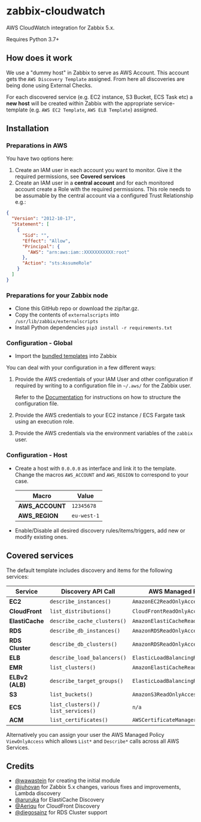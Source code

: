# zabbix-cloudwatch
AWS CloudWatch integration for Zabbix 5.x.

Requires Python 3.7+

## How does it work
We use a "dummy host" in Zabbix to serve as AWS Account. This account gets the `AWS Discovery Template` assigned. From here all discoveries are being done using External Checks.

For each discovered service (e.g. EC2 instance, S3 Bucket, ECS Task etc) a **new host** will be created within Zabbix with the appropriate service-template (e.g. `AWS EC2 Template`, `AWS ELB Template`) assigned.

## Installation
### Preparations in AWS
You have two options here:
1. Create an IAM user in each account you want to monitor. Give it the required permissions, see **Covered services**
2. Create an IAM user in a **central account** and for each monitored account create a Role with the required permissions. This role needs to be assumable by the central account via a configured Trust Relationship e.g.:
```json
{
  "Version": "2012-10-17",
  "Statement": [
    {
      "Sid": "",
      "Effect": "Allow",
      "Principal": {
        "AWS": "arn:aws:iam::XXXXXXXXXXX:root"
      },
      "Action": "sts:AssumeRole"
    }
  ]
}
```


### Preparations for your Zabbix node
- Clone this GitHub repo or download the zip/tar.gz.
- Copy the contents of `externalscripts` into `/usr/lib/zabbix/externalscripts`
- Install Python dependencies `pip3 install -r requirements.txt`

### Configuration - Global
- Import the [bundled templates](./templates/AWS_Templates.yaml) into Zabbix

You can deal with your configuration in a few different ways:
1. Provide the AWS credentials of your IAM User and other configuration if required by writing to a configuration file in `~/.aws/` for the Zabbix user.
   
   Refer to the [Documentation](https://docs.aws.amazon.com/cli/latest/userguide/cli-configure-files.htm) for instructions on how to structure the configuration file.
2. Provide the AWS credentials to your EC2 instance / ECS Fargate task using an execution role.
3. Provide the AWS credentials via the environment variables of the `zabbix` user.

### Configuration - Host
- Create a host with `0.0.0.0` as interface and link it to the template. 
  Change the macros `AWS_ACCOUNT` and `AWS_REGION` to correspond to your case.
  
   | Macro       | Value     |
   |-------------|-----------|
   | **AWS_ACCOUNT** | `12345678`  |
   | **AWS_REGION**  | `eu-west-1` |

-  Enable/Disable all desired discovery rules/items/triggers, add new or modify existing ones.


## Covered services
The default template includes discovery and items for the following services:

| Service         | Discovery API Call                    | AWS Managed Policy
| --------------- | ------------------------------------- | ----------------------------------- |
| **EC2**         | `describe_instances()`                | `AmazonEC2ReadOnlyAccess`           |
| **CloudFront**  | `list_distributions()`                | `CloudFrontReadOnlyAccess`          |           
| **ElastiCache** | `describe_cache_clusters()`           | `AmazonElastiCacheReadOnlyAccess`   |
| **RDS**         | `describe_db_instances()`             | `AmazonRDSReadOnlyAccess`           |
| **RDS Cluster** | `describe_db_clusters()`              | `AmazonRDSReadOnlyAccess`           |
| **ELB**         | `describe_load_balancers()`           | `ElasticLoadBalancingReadOnly`      |
| **EMR**         | `list_clusters()`                     | `AmazonElastiCacheReadOnlyAccess`   |
| **ELBv2 (ALB)** | `describe_target_groups()`            | `ElasticLoadBalancingReadOnly`      |
| **S3**          | `list_buckets()`                      | `AmazonS3ReadOnlyAccess`            |
| **ECS**         | `list_clusters()` / `list_services()` | `n/a`                               |
| **ACM**         | `list_certificates()`                 | `AWSCertificateManagerReadOnly`     | 



Alternatively you can assign your user the AWS Managed Policy `ViewOnlyAccess` which allows `List*` and `Describe*` calls across all AWS Services.

## Credits
- [@wawastein](https://github.com/wawastein) for creating the initial module
- [@juhovan](https://github.com/juhovan) for Zabbix 5.x changes, various fixes and improvements, Lambda discovery  
- [@aruruka](https://github.com/aruruka) for ElastiCache Discovery
- [@Aeriqu](https://github.com/Aeriqu) for CloudFront Discovery
- [@diegosainz](https://github.com/diegosainz) for RDS Cluster support